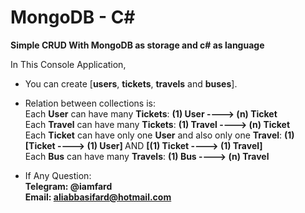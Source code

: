 # MongoDB - C#
<b>Simple CRUD With MongoDB as storage and c# as language</b>

In This Console Application, <br>
* You can create
[<b>users</b>, 
<b>tickets</b>, 
<b>travels</b> and 
<b>buses</b>]. <br>

* Relation between collections is: <br>
  Each <b>User</b> can have many <b>Tickets</b>: <b> (1) User ----> (n) Ticket</b> <br>
  Each <b>Travel</b> can have many <b>Tickets</b>: <b> (1) Travel ----> (n) Ticket</b> <br>
  Each <b>Ticket</b> can have only one <b>User</b> and also only one <b>Travel</b>: <b>(1) [Ticket ----> (1) User] </b> AND <b> [(1) Ticket ----> (1) Travel] </b> <br>
  Each <b>Bus</b> can have many <b>Travels</b>: <b> (1) Bus ----> (n) Travel</b> <br>

* If Any Question: <br>
  <b>Telegram: @iamfard </b> <br>
  <b>Email: aliabbasifard@hotmail.com </b>
